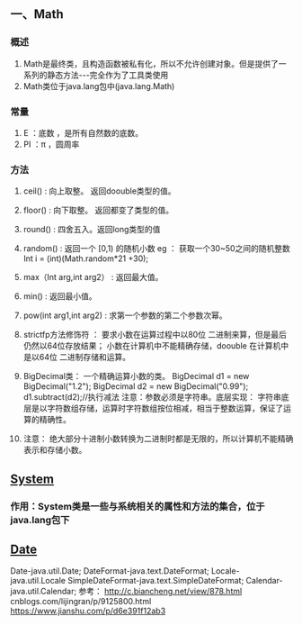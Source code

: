 ## 一、Math

### 概述
1. Math是最终类，且构造函数被私有化，所以不允许创建对象。但是提供了一系列的静态方法---完全作为了工具类使用
2. Math类位于java.lang包中(java.lang.Math)

### 常量
1. E  ：底数 ，是所有自然数的底数。
2. PI ：π  ，圆周率 

### 方法
1. ceil() : 向上取整。 返回doouble类型的值。
2. floor() : 向下取整。 返回都变了类型的值。
3. round() : 四舍五入。返回long类型的值
4. random() : 返回一个 [0,1) 的随机小数 eg ： 获取一个30~50之间的随机整数 Int i = (int)(Math.random*21 +30);

4. max（Int arg,int arg2） : 返回最大值。
5. min() : 返回最小值。
6. pow(int arg1,int arg2) : 求第一个参数的第二个参数次幂。

8. strictfp方法修饰符 ： 要求小数在运算过程中以80位 二进制来算，但是最后仍然以64位存放结果； 小数在计算机中不能精确存储，doouble 在计算机中是以64位 二进制存储和运算。
9. BigDecimal类： 一个精确运算小数的类。 BigDecimal d1 = new BigDecimal("1.2"); BigDecimal d2 = new BigDecimal("0.99"); d1.subtract(d2);//执行减法 注意：参数必须是字符串。底层实现： 字符串底层是以字符数组存储，运算时字符数组按位相减，相当于整数运算，保证了运算的精确性。
10. 注意： 绝大部分十进制小数转换为二进制时都是无限的，所以计算机不能精确表示和存储小数。


## [System](https://github.com/huangtiancai/web/blob/master/CommonClass/src/com/htc/system/SystemDemo.java)
### 作用：System类是一些与系统相关的属性和方法的集合，位于java.lang包下


## [Date](https://github.com/huangtiancai/web/blob/master/CommonClass/src/com/htc/date/dateDemo.java)
Date-java.util.Date;
DateFormat-java.text.DateFormat;
Locale-java.util.Locale
SimpleDateFormat-java.text.SimpleDateFormat;
Calendar-java.util.Calendar;
参考：
http://c.biancheng.net/view/878.html
cnblogs.com/lijingran/p/9125800.html
https://www.jianshu.com/p/d6e391f12ab3



